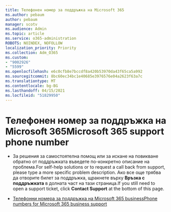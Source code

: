 ```yaml
---
title: Телефонен номер за поддръжка на Microsoft 365
ms.author: pebaum
author: pebaum
manager: scotv
ms.audience: Admin
ms.topic: article
ms.service: o365-administration
ROBOTS: NOINDEX, NOFOLLOW
localization_priority: Priority
ms.collection: Adm_O365
ms.custom:
- "9002926"
- "5599"
ms.openlocfilehash: e6c0cfb8e7bccdf8a420b53970da43f65ca5a992
ms.sourcegitcommit: 8bc60ec34bc1e40685e3976576e04a2623f63a7c
ms.translationtype: MT
ms.contentlocale: bg-BG
ms.lasthandoff: 04/15/2021
ms.locfileid: "51829950"
---
```

# <a name="microsoft-365-support-phone-number"></a><span data-ttu-id="b508b-102">Телефонен номер за поддръжка на Microsoft 365</span><span class="sxs-lookup"><span data-stu-id="b508b-102">Microsoft 365 support phone number</span></span>

- <span data-ttu-id="b508b-103">За решения за самостоятелна помощ или за искане на повикване обратно от поддръжката въведете по-конкретно описание на проблема.</span><span class="sxs-lookup"><span data-stu-id="b508b-103">For self-help solutions or to request a call back from support, please type a more specific problem description.</span></span>  <span data-ttu-id="b508b-104">Ако все още трябва да отворите билет за поддръжка, щракнете върху **Връзка с поддръжката** в долната част на тази страница.</span><span class="sxs-lookup"><span data-stu-id="b508b-104">If you still need to open a support ticket, click **Contact Support** at the bottom of this page.</span></span>

- [<span data-ttu-id="b508b-105">Телефонни номера за поддръжка на Microsoft 365 business</span><span class="sxs-lookup"><span data-stu-id="b508b-105">Phone numbers for Microsoft 365 business support</span></span>](https://docs.microsoft.com/microsoft-365/admin/contact-support-for-business-products?view=o365-worldwide&tabs=phone)
